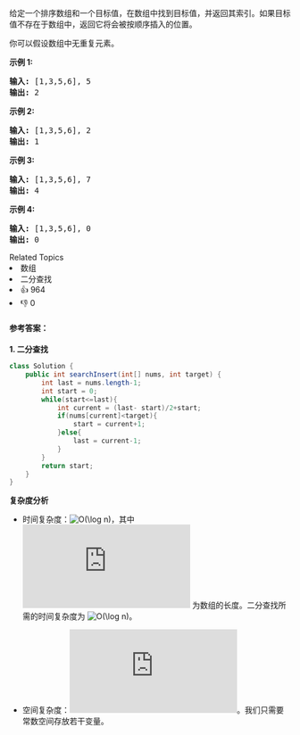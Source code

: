<p>给定一个排序数组和一个目标值，在数组中找到目标值，并返回其索引。如果目标值不存在于数组中，返回它将会被按顺序插入的位置。</p>

<p>你可以假设数组中无重复元素。</p>

<p><strong>示例 1:</strong></p>

<pre><strong>输入:</strong> [1,3,5,6], 5
<strong>输出:</strong> 2
</pre>

<p><strong>示例&nbsp;2:</strong></p>

<pre><strong>输入:</strong> [1,3,5,6], 2
<strong>输出:</strong> 1
</pre>

<p><strong>示例 3:</strong></p>

<pre><strong>输入:</strong> [1,3,5,6], 7
<strong>输出:</strong> 4
</pre>

<p><strong>示例 4:</strong></p>

<pre><strong>输入:</strong> [1,3,5,6], 0
<strong>输出:</strong> 0
</pre>
<div><div>Related Topics</div><div><li>数组</li><li>二分查找</li></div></div><div><li>👍 964</li><li>👎 0</li></div>



#### **参考答案：**

**1. 二分查找**

```java
class Solution {
    public int searchInsert(int[] nums, int target) {
        int last = nums.length-1;
        int start = 0;
        while(start<=last){
            int current = (last- start)/2+start;
            if(nums[current]<target){
                start = current+1;
            }else{ 
                last = current-1;
            }
        }
        return start;
    }
}
```

**复杂度分析**

- 时间复杂度：![O(\log n)](https://latex.codecogs.com/svg.latex?O(\log%20n))，其中 ![n](http://latex.codecogs.com/svg.latex?n) 为数组的长度。二分查找所需的时间复杂度为 ![O(\log n)](https://latex.codecogs.com/svg.latex?O(\log%20n))。

- 空间复杂度：![O(1)](http://latex.codecogs.com/svg.latex?O(1))。我们只需要常数空间存放若干变量。

